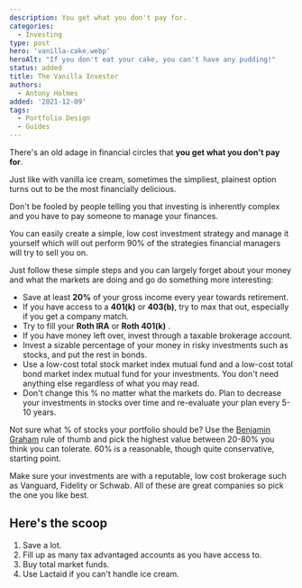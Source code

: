 ```yaml
---
description: You get what you don't pay for.
categories:
  - Investing
type: post
hero: 'vanilla-cake.webp'
heroAlt: "If you don't eat your cake, you can't have any pudding!"
status: added
title: The Vanilla Investor
authors:
  - Antony Holmes
added: '2021-12-09'
tags:
  - Portfolio Design
  - Guides
---
```


There's an old adage in financial circles that **you get what you don't pay for**.

<!-- more -->

Just like with vanilla ice cream, sometimes the simpliest, plainest option
turns out to be the most financially delicious.

<!-- more -->

Don't be fooled by people telling you that investing is inherently complex and you have to pay someone to manage your finances.

You can easily create a simple, low cost investment strategy and manage it yourself which will out perform 90% of the strategies financial managers will try to sell you on.

Just follow these simple steps and you can largely forget about your money and what the markets are doing and go do something more interesting:

- Save at least **20%** of your gross income every year towards retirement.
- If you have access to a **401(k)** or **403(b)**, try to max that out, especially if you get a company match.
- Try to fill your **Roth IRA** or **Roth 401(k)** .
- If you have money left over, invest through a taxable brokerage account.
- Invest a sizable percentage of your money in risky investments such as stocks, and put the rest in bonds.
- Use a low-cost total stock market index mutual fund and a low-cost total bond market index mutual fund for your investments. You don't need anything else regardless of what you may read.
- Don't change this % no matter what the markets do. Plan to decrease your investments in stocks over time and re-evaluate your plan every 5-10 years.

Not sure what % of stocks your portfolio should be? Use the [Benjamin Graham](https://en.wikipedia.org/wiki/Benjamin_Graham) rule of thumb and pick the highest value between 20-80% you think you can tolerate. 60% is a reasonable, though quite conservative, starting point.

Make sure your investments are with a reputable, low cost brokerage such as Vanguard, Fidelity or Schwab. All of these are great companies so pick the one you like best.

<div class="conclusion">
<h2>Here's the scoop</h2>
<ol>
<li>Save a lot.</li>
<li>Fill up as many tax advantaged accounts as you have access to.</li>
<li>Buy total market funds.</li>
<li>Use Lactaid if you can't handle ice cream.</li>
</ol>
</div>
